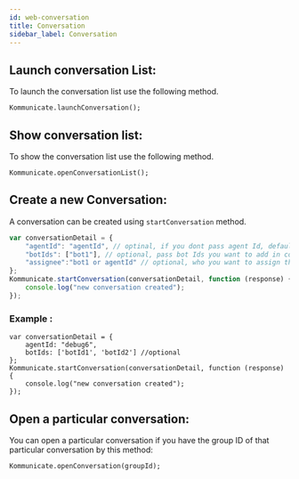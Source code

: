 ```yaml
---
id: web-conversation
title: Conversation
sidebar_label: Conversation
---
```


## Launch conversation List:
To launch the conversation list use the following method.
```
Kommunicate.launchConversation();
```
## Show conversation list:
To show the conversation list use the following method.

```
Kommunicate.openConversationList();
```

## Create a new Conversation:

A conversation can be created using `startConversation` method.
```javascript
var conversationDetail = {
    "agentId": "agentId", // optinal, if you dont pass agent Id, default agent will automatically get selected.
    "botIds": ["bot1"], // optional, pass bot Ids you want to add in conversation.
    "assignee":"bot1 or agentId" // optional, who you want to assign this conversation. If not passed conversation will assigned to default agent. if you an bot or agentId,  that bot or agent must be present in conversation.  
};
Kommunicate.startConversation(conversationDetail, function (response) {
    console.log("new conversation created");
});                    
```

### Example :
```
var conversationDetail = {
    agentId: "debug6",
    botIds: ['botId1', 'botId2'] //optional
};
Kommunicate.startConversation(conversationDetail, function (response) {
    console.log("new conversation created");
});
```
## Open a particular conversation:
You can open a particular conversation if you have the group ID of that particular conversation by this method:

```
Kommunicate.openConversation(groupId);
```


